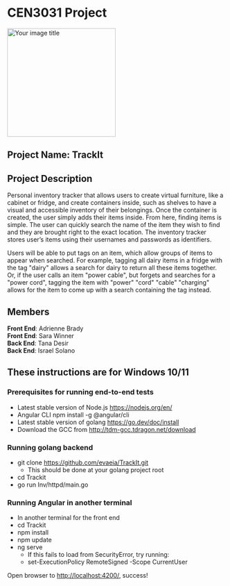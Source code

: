 # CEN3031 Project

<img src="https://github.com/evaeia/TrackIt/blob/main/logo.png?raw=true" alt="Your image title" width="250"/>

## Project Name: TrackIt

## Project Description

Personal inventory tracker that allows users to create virtual furniture, like a cabinet or fridge, and create containers inside, such as shelves to have a visual and accessible inventory of their belongings. Once the container is created, the user simply adds their items inside. From here, finding items is simple. The user can quickly search the name of the item they wish to find and they are brought right to the exact location. The inventory tracker stores user’s items using their usernames and passwords as identifiers.

Users will be able to put tags on an item, which allow groups of items to appear when searched. For example, tagging all dairy items in a fridge with the tag "dairy" allows a search for dairy to return all these items together. Or, if the user calls an item "power cable", but forgets and searches for a "power cord", tagging the item with "power" "cord" "cable" "charging" allows for the item to come up with a search containing the tag instead.

## Members

**Front End**: Adrienne Brady  
**Front End**: Sara Winner  
**Back End**: Tana Desir  
**Back End**: Israel Solano

## These instructions are for Windows 10/11

### Prerequisites for running end-to-end tests

* Latest stable version of Node.js <https://nodejs.org/en/>
* Angular CLI npm install -g @angular/cli
* Latest stable version of golang <https://go.dev/doc/install>
* Download the GCC from <http://tdm-gcc.tdragon.net/download>

### Running golang backend

* git clone <https://github.com/evaeia/TrackIt.git>
  * This should be done at your golang project root
* cd Trackit
* go run Inv/httpd/main.go

### Running Angular in another terminal

* In another terminal for the front end
* cd Trackit
* npm install
* npm update
* ng serve
  * If this fails to load from SecurityError, try running:
  * set-ExecutionPolicy RemoteSigned -Scope CurrentUser

Open browser to <http://localhost:4200/>, success!
